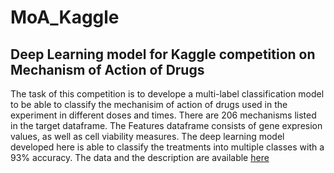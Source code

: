 # MoA_Kaggle
## Deep Learning model for Kaggle competition on Mechanism of Action of Drugs
The task of this competition is to develope a multi-label classification model to be able to classify the mechanisim of action of drugs used in the experiment in different doses and times. There are 206 mechanisms listed in the target dataframe. The Features dataframe consists of gene expresion values, as well as cell viability measures. 
The deep learning model developed here is able to classify the treatments into multiple classes with a 93% accuracy.
The data and the description are available [here](https://www.kaggle.com/c/lish-moa)

